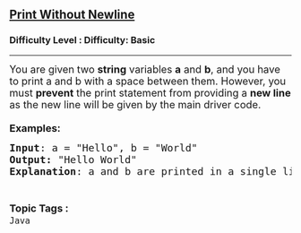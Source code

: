 <h2><a href="https://www.geeksforgeeks.org/problems/print-without-newline-1605265372/1?page=5&category=Arrays,Java&difficulty=Basic&sortBy=submissions">Print Without Newline</a></h2><h3>Difficulty Level : Difficulty: Basic</h3><hr><div class="problems_problem_content__Xm_eO"><p><span style="font-size: 18px;">You are given two <strong>string</strong> variables <strong>a</strong> and <strong>b</strong>, and you have to print a and b with a space between them. However, you must <strong>prevent</strong> the print statement from providing a <strong>new line</strong> as the new line will be given by the main driver code.<br><br><strong>Examples:</strong></span></p>
<pre><span style="font-size: 18px;"><strong>Input</strong>: a = "Hello", b = "World"
<strong>Output:</strong> "Hello World"
<strong>Explanation</strong>: a and b are printed in a single line and a space separates them.The new line is provided by the driver code.</span></pre></div><br><p><span style=font-size:18px><strong>Topic Tags : </strong><br><code>Java</code>&nbsp;